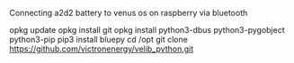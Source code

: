 Connecting a2d2 battery to venus os on raspberry via bluetooth

opkg update
opkg install git
opkg install python3-dbus python3-pygobject python3-pip
pip3 install bluepy
cd /opt
git clone https://github.com/victronenergy/velib_python.git
